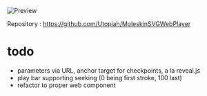 ![Preview](https://cdn.glitch.com/419d7c35-9ec2-4d43-b954-c849f74954f6%2F2019-07-22_fast.gif?v=1563825275693)

Repository : https://github.com/Utopiah/MoleskinSVGWebPlayer

# todo
- parameters via URL, anchor target for checkpoints, a la reveal.js
- play bar supporting seeking (0 being first stroke, 100 last)
- refactor to proper web component